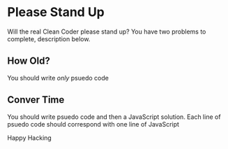 # Please Stand Up

Will the real Clean Coder please stand up? You have two problems to complete, description below.

## How Old?
You should write *only* psuedo code

## Conver Time
You should write psuedo code and then a JavaScript solution. Each line of psuedo code should correspond with one line of JavaScript

Happy Hacking
